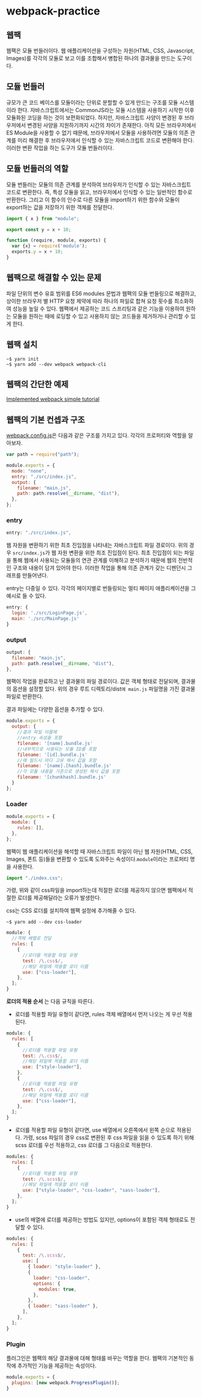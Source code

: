 # webpack-practice

## 웹팩

웹팩은 모듈 번들러이다. 웹 애플리케이션을 구성하는 자원(HTML, CSS, Javascript, Images)를 각각의 모듈로 보고 이를 조합해서 병합된 하나의 결과물을 만드는 도구이다.

## 모듈 번들러

규모가 큰 코드 베이스를 모듈이라는 단위로 분할할 수 있게 만드는 구조를 모듈 시스템이라 한다. 자바스크립트에서는 CommonJS라는 모듈 시스템을 사용하기 시작한 이후 모듈화된 코딩을 하는 것이 보편화되었다. 하지만, 자바스크립트 사양이 변경된 후 브라우저에서 변경된 사양을 지원하기까지 시간의 차이가 존재한다. 아직 모든 브라우저에서 ES Module을 사용할 수 없기 때문에, 브라우저에서 모듈을 사용하려면 모듈의 의존 관계를 미리 해결한 후 브라우저에서 인식할 수 있는 자바스크립트 코드로 변환해야 한다. 이러한 변환 작업을 하는 도구가 모듈 번들러이다.

## 모듈 번들러의 역할

모듈 번들러는 모듈의 의존 관계를 분석하여 브라우저가 인식할 수 있는 자바스크립트 코드로 변환한다. 즉, 특성 모듈을 읽고, 브라우저에서 인식할 수 있는 일반적인 함수로 반환한다. 그리고 이 함수의 인수로 다른 모듈을 import하기 위한 함수와 모듈이 export하는 값을 저장하기 위한 객체를 전달한다.

```js
import { x } from "module";

export const y = x + 10;
```

```js
function (require, module, exports) {
  var {x} = require('module');
  exports.y = x + 10;
}
```

## 웹팩으로 해결할 수 있는 문제

파일 단위의 변수 유효 범위를 ES6 modules 문법과 웹팩의 모듈 번들링으로 해결하고, 상이한 브라우저 별 HTTP 요청 제약에 따라 하나의 파일로 합쳐 요청 횟수를 최소화하여 성능을 높일 수 있다. 웹팩에서 제공하는 코드 스프리팅과 같은 기능을 이용하여 원하는 모듈을 원하는 때에 로딩할 수 있고 사용하지 않는 코드들을 제거하거나 관리할 수 있게 한다.

## 웹팩 설치

```
~$ yarn init
~$ yarn add --dev webpack webpack-cli
```

## 웹팩의 간단한 예제

[Implemented webpack simple tutorial](https://github.com/youthfulhps/webpack-practice/commit/7ab3019a0b432accd3a49dd161fc9c76a41442ef)

## 웹팩의 기본 컨셉과 구조

[webpack.config.js](./webpack.config.js)은 다음과 같은 구조를 가지고 있다. 각각의 프로퍼티와 역할을 알아보자.

```js
var path = require("path");

module.exports = {
  mode: "none",
  entry: "./src/index.js",
  output: {
    filename: "main.js",
    path: path.resolve(__dirname, "dist"),
  },
};
```

### entry

```js
entry: "./src/index.js",
```

웹 자원을 변환하기 위한 최초 진입점을 나타내는 자바스크립트 파일 경로이다. 위의 경우 `src/index.js`가 웹 자원 변환을 위한 최조 진입점이 된다. 최초 진입점이 되는 파일을 통해 웹에서 사용되는 모듈들의 연관 관계를 이해하고 분석하기 때문에 웹의 전반적인 구조와 내용이 담겨 있어야 한다. 이러한 작업을 통해 의존 관계가 갖는 디펜던시 그래프를 만들어낸다.

entry는 다중일 수 있다. 각각의 페이지별로 번들링되는 멀티 페이지 애플리케이션을 그 예시로 들 수 있다.

```js
entry: {
  login: './src/LoginPage.js',
  main: './src/MainPage.js'
}
```

### output

```js
output: {
  filename: "main.js",
  path: path.resolve(__dirname, "dist"),
},
```

웹팩이 작업을 완료하고 난 결과물의 파일 경로이다. 값은 객체 형태로 전달되며, 결과물의 옵션을 설정할 있다. 위의 경우 루트 디렉토리/dist`에 main.js` 파일명을 가진 결과물 파일로 반환한다.

결과 파일에는 다양한 옵션을 추가할 수 있다.

```js
module.exports = {
  output: {
    //결과 파일 이름에
    //entry 속성을 포함
    filename: '[name].bundle.js'
    //내부적으로 사용되는 모듈 ID를 포함
    filename: '[id].bundle.js'
    //매 빌드시 마다 고유 해시 값을 포함
    filename: '[name].[hash].bundle.js'
    //각 모듈 내용을 기준으로 생성된 해시 값을 포함
    filename: '[chunkhash].bundle.js'
  }
};
```

### Loader

```js
module.exports = {
  module: {
    rules: [],
  },
};
```

웹팩이 웹 애플리케이션을 해석할 때 자바스크립트 파일이 아닌 웹 자원(HTML, CSS, Images, 폰트 등)들을 변환할 수 있도록 도와주는 속성이다.`module`이라는 프로퍼티 명을 사용한다.

```js
import "./index.css";
```

가령, 위와 같이 css파일을 import하는데 적절한 로더를 제공하지 않으면 웹팩에서 적절한 로더를 제공해달라는 오류가 발생한다.

css는 CSS 로더를 설치하여 웹팩 설정에 추가해줄 수 있다.

```
~$ yarn add --dev css-loader
```

```js
module: {
  //객체 배열로 전달
  rules: [
    {
      //로더를 적용할 파일 유형
      test: /\.css$/,
      //해당 파일에 적용할 로더 이름
      use: ["css-loader"],
    },
  ];
}
```

**로더의 적용 순서** 는 다음 규칙을 따른다.

- 로더를 적용할 파일 유형이 같다면, rules 객체 배열에서 먼저 나오는 게 우선 적용된다.

```js
module: {
  rules: [
    {
      //로더를 적용할 파일 유형
      test: /\.css$/,
      //해당 파일에 적용할 로더 이름
      use: ["style-loader"],
    },
    {
      //로더를 적용할 파일 유형
      test: /\.css$/,
      //해당 파일에 적용할 로더 이름
      use: ["css-loader"],
    },
  ];
}
```

- 로더를 적용할 파일 유형이 같다면, use 배열에서 오른쪽에서 왼쪽 순으로 적용된다.
  가령, scss 파일의 경우 css로 변환된 후 css 파일을 읽을 수 있도록 하기 위해
  scss 로더를 우선 적용하고, css 로더를 그 다음으로 적용한다.

```js
modules: {
  rules: [
    {
      //로더를 적용할 파일 유형
      test: /\.scss$/,
      //해당 파일에 적용할 로더 이름
      use: ["style-loader", "css-loader", "sass-loader"],
    },
  ];
}
```

- use의 배열에 로더를 제공하는 방법도 있지만, options이 포함된 객체 형태로도 전달할 수 있다.

```js
modules: {
  rules: [
    {
      test: /\.scss$/,
      use: [
        { loader: "style-loader" },
        {
          loader: "css-loader",
          options: {
            modules: true,
          },
        },
        { loader: "sass-loader" },
      ],
    },
  ];
}
```

### Plugin

플러그인은 웹팩의 해당 결과물에 대해 형태를 바꾸는 역할을 한다. 웹팩의 기본적인 동작에 추가적인 기능을 제공하는 속성이다.

```js
module.exports = {
  plugins: [new webpack.ProgressPlugin()];
}
```
